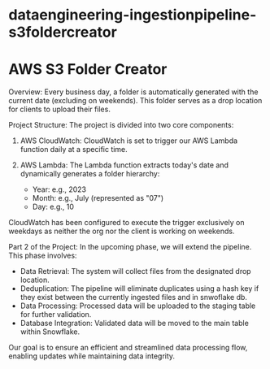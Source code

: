 # dataengineering-ingestionpipeline-s3foldercreator

# AWS S3 Folder Creator

Overview:
Every business day, a folder is automatically generated with the current date (excluding on weekends). This folder serves as a drop location for clients to upload their files.

Project Structure:
The project is divided into two core components:

1. AWS CloudWatch:
   CloudWatch is set to trigger our AWS Lambda function daily at a specific time.

2. AWS Lambda:
   The Lambda function extracts today's date and dynamically generates a folder hierarchy:
   - Year: e.g., 2023
   - Month: e.g., July (represented as "07")
   - Day: e.g., 10

CloudWatch has been configured to execute the trigger exclusively on weekdays as neither the org nor the client is working on weekends.

Part 2 of the Project:
In the upcoming phase, we will extend the pipeline. This phase involves:

- Data Retrieval: The system will collect files from the designated drop location.
- Deduplication: The pipeline will eliminate duplicates using a hash key if they exist between the currently ingested files and in snwoflake db.
- Data Processing: Processed data will be uploaded to the staging table for further validation.
- Database Integration: Validated data will be moved to the main table within Snowflake.

Our goal is to ensure an efficient and streamlined data processing flow, enabling updates while maintaining data integrity.

